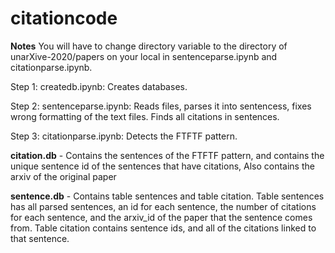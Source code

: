 # citationcode

**Notes** 
You will have to change directory variable to the directory of unarXive-2020/papers on your local in sentenceparse.ipynb and citationparse.ipynb.

Step 1: createdb.ipynb: Creates databases. 

Step 2: sentenceparse.ipynb: Reads files, parses it into sentencess, fixes wrong formatting of the text files. Finds all citations in sentences. 

Step 3: citationparse.ipynb: Detects the FTFTF pattern. 

**citation.db** - Contains the sentences of the FTFTF pattern, and contains the unique sentence id of the sentences that have citations, Also contains the arxiv of the original paper 

**sentence.db** - Contains table sentences and table citation. 
Table sentences has all parsed sentences, an id for each sentence, the number of citations for each sentence, and the arxiv_id of the paper that the sentence comes from. Table citation contains sentence ids, and all of the citations linked to that sentence. 
